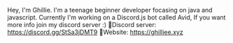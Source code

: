Hey, I'm Ghillie. 
I'm a teenage beginner developer focasing on java and javascript.
Currently I'm working on a Discord.js bot called Avid, If you want more info join my discord server :)
🔗Discord server: https://discord.gg/StSa3jDMT9
🔗Website: https://ghilliee.xyz
